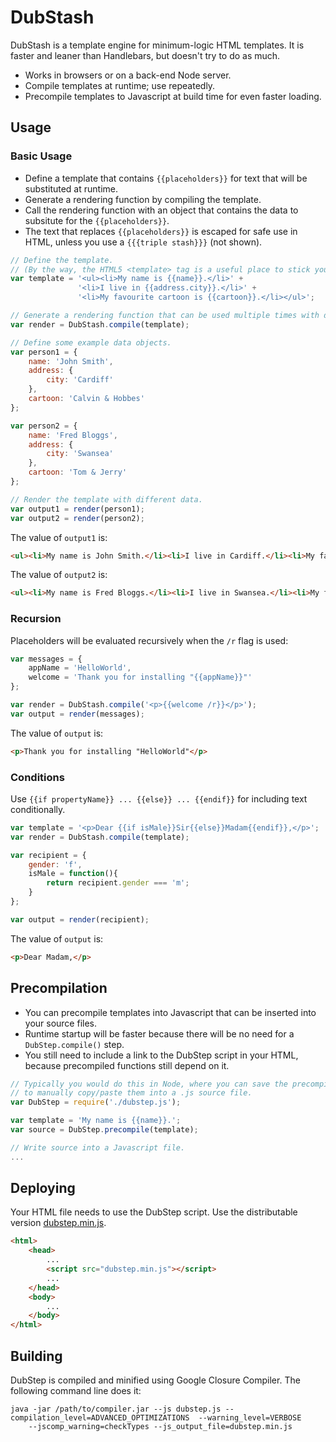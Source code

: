 DubStash
========

DubStash is a template engine for minimum-logic HTML templates. It is faster and leaner than 
Handlebars, but doesn't try to do as much.

* Works in browsers or on a back-end Node server.
* Compile templates at runtime; use repeatedly.
* Precompile templates to Javascript at build time for even faster loading.


## Usage

### Basic Usage

* Define a template that contains `{{placeholders}}` for text that will be substituted at runtime. 
* Generate a rendering function by compiling the template.
* Call the rendering function with an object that contains the data to subsitute for the 
  `{{placeholders}}`. 
* The text that replaces `{{placeholders}}` is escaped for safe use in HTML, unless you use a 
  `{{{triple stash}}}` (not shown).

```js
// Define the template. 
// (By the way, the HTML5 <template> tag is a useful place to stick your templates.)
var template = '<ul><li>My name is {{name}}.</li>' +
			   '<li>I live in {{address.city}}.</li>' +
			   '<li>My favourite cartoon is {{cartoon}}.</li></ul>';	

// Generate a rendering function that can be used multiple times with different data.
var render = DubStash.compile(template);

// Define some example data objects.
var person1 = {
	name: 'John Smith',
	address: {
		city: 'Cardiff'
	},
	cartoon: 'Calvin & Hobbes'
};

var person2 = {
	name: 'Fred Bloggs',
	address: {
		city: 'Swansea'
	},
	cartoon: 'Tom & Jerry'
};

// Render the template with different data.
var output1 = render(person1);
var output2 = render(person2);
```

The value of `output1` is:
```html
<ul><li>My name is John Smith.</li><li>I live in Cardiff.</li><li>My favourite cartoon is Calvin &amp; Hobbes.</li></ul>
```

The value of `output2` is:
```html
<ul><li>My name is Fred Bloggs.</li><li>I live in Swansea.</li><li>My favourite cartoon is Tom &amp; Jerry.</li></ul>
```

### Recursion

Placeholders will be evaluated recursively when the `/r` flag is used:

```js
var messages = {
	appName = 'HelloWorld',
	welcome = 'Thank you for installing "{{appName}}"'
};

var render = DubStash.compile('<p>{{welcome /r}}</p>');
var output = render(messages);
```

The value of `output` is:
```html
<p>Thank you for installing "HelloWorld"</p>
```

### Conditions

Use `{{if propertyName}} ... {{else}} ... {{endif}}` for including text conditionally.

```js
var template = '<p>Dear {{if isMale}}Sir{{else}}Madam{{endif}},</p>';
var render = DubStash.compile(template);

var recipient = {
	gender: 'f',
	isMale = function(){
		return recipient.gender === 'm';
	}
};

var output = render(recipient);
```

The value of `output` is:
```html
<p>Dear Madam,</p>
```

## Precompilation

* You can precompile templates into Javascript that can be inserted into your source files. 
* Runtime startup will be faster because there will be no need for a `DubStep.compile()` step.
* You still need to include a link to the DubStep script in your HTML, because precompiled functions
  still depend on it.

```js
// Typically you would do this in Node, where you can save the precompiled functions without having
// to manually copy/paste them into a .js source file.
var DubStep = require('./dubstep.js');

var template = 'My name is {{name}}.';
var source = DubStep.precompile(template);

// Write source into a Javascript file.
...
```

## Deploying

Your HTML file needs to use the DubStep script. Use the distributable version [dubstep.min.js](http://).

```html
<html>
	<head>
		...
		<script src="dubstep.min.js"></script>
		...
	</head>
	<body>
		...
	</body>
</html>
```

## Building

DubStep is compiled and minified using Google Closure Compiler. The following command line does it:

```
java -jar /path/to/compiler.jar --js dubstep.js --compilation_level=ADVANCED_OPTIMIZATIONS  --warning_level=VERBOSE 
	--jscomp_warning=checkTypes --js_output_file=dubstep.min.js
```